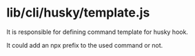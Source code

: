 # lib/cli/husky/template.js

It is responsible for defining command template for husky hook.

It could add an npx prefix to the used command or not.
